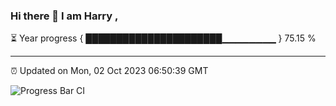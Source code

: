 ### Hi there 👋 I am Harry , 

⏳ Year progress { ██████████████████████▁▁▁▁▁▁▁▁ } 75.15 %

---

⏰ Updated on Mon, 02 Oct 2023 06:50:39 GMT

![Progress Bar CI](https://github.com/duykhang68/duykhang68/workflows/Progress%20Bar%20CI/badge.svg)
